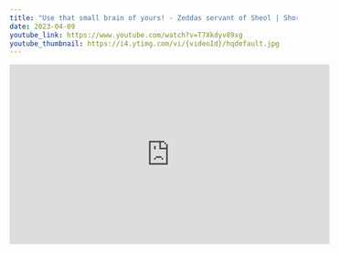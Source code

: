 ```yaml
---
title: "Use that small brain of yours! - Zeddas servant of Sheol | Short"
date: 2023-04-09
youtube_link: https://www.youtube.com/watch?v=T7Xkdyv89xg
youtube_thumbnail: https://i4.ytimg.com/vi/{videoId}/hqdefault.jpg
---
```

<iframe width="560" height="315" src="https://www.youtube.com/embed/T7Xkdyv89xg" title="Use that small brain of yours! - Zeddas servant of Sheol | Short" frameborder="0" allow="accelerometer; autoplay; clipboard-write; encrypted-media; gyroscope; picture-in-picture; web-share" allowfullscreen></iframe>
